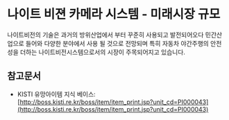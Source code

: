 # 나이트 비젼 카메라 시스템 - 미래시장 규모

나이트비전의 기술은 과거의 방위산업에서 부터 꾸준히 사용되고 발전되어오다 민간산업으로 들어와 다양한 분야에서 사용 될 것으로 전망되며 특히 자동차 야간주행의 안전성을 더하는 나이트비전시스템으로서의 시장이 주목되어지고 있습니다.

## 참고문서
- KISTI 유망아이템 지식 베이스: [http://boss.kisti.re.kr/boss/item/item_print.jsp?unit_cd=PI000043](http://boss.kisti.re.kr/boss/item/item_print.jsp?unit_cd=PI000043)
